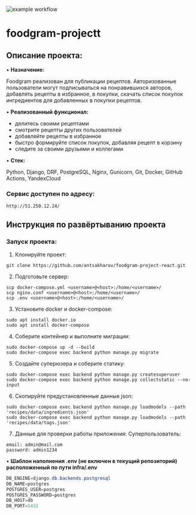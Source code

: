 ![example workflow](https://github.com/antsakharov/foodgram-project-react/actions/workflows/main.yml/badge.svg)
# foodgram-projectt

## Описание проекта: 

•	**Назначение:** 

Foodgram реализован для публикации рецептов. Авторизованные пользователи
могут подписываться на понравившихся авторов, добавлять рецепты в избранное,
в покупки, скачать список покупок ингредиентов для добавленных в покупки
рецептов.

•	**Реализованный функционал:** 

- делитесь своими рецептами
- смотрите рецепты других пользователей
- добавляйте рецепты в избранное
- быстро формируйте список покупок, добавляя рецепт в корзину
- следите за своими друзьями и коллегами

•	**Стек:**

Python, Django, DRF, PostgreSQL, Nginx, Gunicorn, Git, Docker, GitHub Actions, YandexCloud

### Сервис доступен по адресу:
```
http://51.250.12.24/
```
## Инструкция по развёртыванию проекта

### Запуск проекта:
1. Клонируйте проект:
```
git clone https://github.com/antsakharov/foodgram-project-react.git
```
2. Подготовьте сервер:
```
scp docker-compose.yml <username>@<host>:/home/<username>/
scp nginx.conf <username>@<host>:/home/<username>/
scp .env <username>@<host>:/home/<username>/
```
3. Установите docker и docker-compose:
```
sudo apt install docker.io 
sudo apt install docker-compose
```
4. Соберите контейнер и выполните миграции:
```
sudo docker-compose up -d --build
sudo docker-compose exec backend python manage.py migrate
```
5. Создайте суперюзера и соберите статику:
```
sudo docker-compose exec backend python manage.py createsuperuser
sudo docker-compose exec backend python manage.py collectstatic --no-input
```
6. Скопируйте предустановленные данные json:
```
sudo docker-compose exec backend python manage.py loadmodels --path 'recipes/data/ingredients.json'
sudo docker-compose exec backend python manage.py loadmodels --path 'recipes/data/tags.json'
```
7. Данные для проверки работы приложения:
Суперпользователь:
```
email: admin@mail.com
password: admin1234
```
•	**Шаблон наполнения .env (не включен в текущий репозиторий) расположенный по пути infra/.env**
```csharp 
DB_ENGINE=django.db.backends.postgresql
DB_NAME=postgres
POSTGRES_USER=postgres
POSTGRES_PASSWORD=postgres
DB_HOST=db
DB_PORT=5432
```
